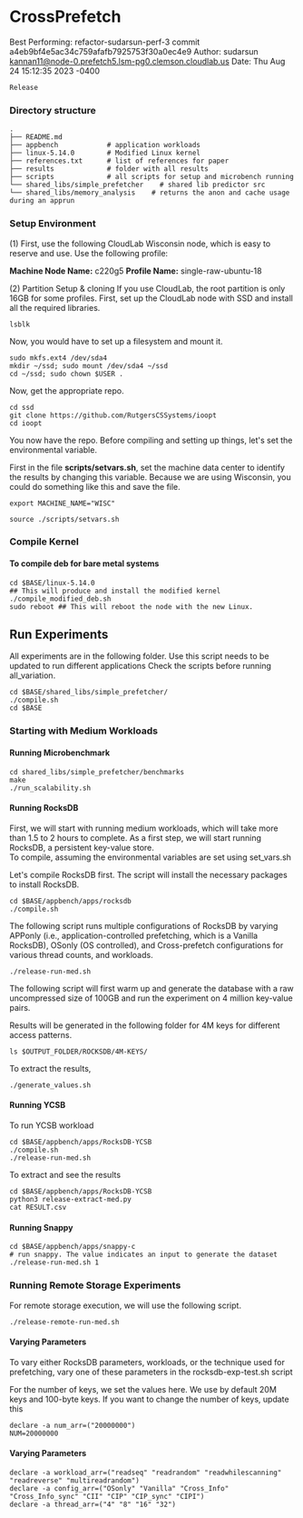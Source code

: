 CrossPrefetch
==================================================


Best Performing:
refactor-sudarsun-perf-3
commit a4eb9bf4e5ac34c759afafb7925753f30a0ec4e9
Author: sudarsun <kannan11@node-0.prefetch5.lsm-pg0.clemson.cloudlab.us>
Date:   Thu Aug 24 15:12:35 2023 -0400

    Release


### Directory structure
```
.
├── README.md
├── appbench            # application workloads
├── linux-5.14.0        # Modified Linux kernel
├── references.txt      # list of references for paper
├── results             # folder with all results 
├── scripts             # all scripts for setup and microbench running
└── shared_libs/simple_prefetcher    # shared lib predictor src
└── shared_libs/memory_analysis    # returns the anon and cache usage during an apprun
```

### Setup Environment

(1) First, use the following CloudLab Wisconsin node, which is easy to reserve and use. Use the following profile:

**Machine Node Name:** c220g5 
**Profile Name:** single-raw-ubuntu-18

(2) Partition Setup & cloning
If you use CloudLab, the root partition is only 16GB for some profiles.
First, set up the CloudLab node with SSD and install all the required libraries.
```
lsblk
```

Now, you would have to set up a filesystem and mount it. 

```
sudo mkfs.ext4 /dev/sda4
mkdir ~/ssd; sudo mount /dev/sda4 ~/ssd
cd ~/ssd; sudo chown $USER .
```

Now, get the appropriate repo.
```
cd ssd
git clone https://github.com/RutgersCSSystems/ioopt
cd ioopt
```

You now have the repo. Before compiling and setting up things, let's set the environmental variable.

First in the file **scripts/setvars.sh**, set the machine data center to identify the results by changing this variable. 
Because we are using Wisconsin, you could do something like this and save the file.
```
export MACHINE_NAME="WISC"
```  
```
source ./scripts/setvars.sh 
```

### Compile Kernel

#### To compile deb for bare metal systems
```
cd $BASE/linux-5.14.0
## This will produce and install the modified kernel
./compile_modified_deb.sh 
sudo reboot ## This will reboot the node with the new Linux. 
```

## Run Experiments
All experiments are in the following folder. Use this script needs to be updated to run different applications Check the scripts before running all_variation.
```
cd $BASE/shared_libs/simple_prefetcher/
./compile.sh
cd $BASE
```

### Starting with Medium Workloads

#### Running Microbenchmark

```
cd shared_libs/simple_prefetcher/benchmarks
make
./run_scalability.sh
```

#### Running RocksDB
First, we will start with running medium workloads, which will take more than 1.5 to 2 hours to complete.
As a first step, we will start running RocksDB, a persistent key-value store.  
To compile, assuming the environmental variables are set using set_vars.sh

Let's compile RocksDB first. The script will install the necessary packages to install RocksDB.
```
cd $BASE/appbench/apps/rocksdb
./compile.sh
```

The following script runs multiple configurations of RocksDB by varying APPonly (i.e., application-controlled prefetching, which is a Vanilla RocksDB), 
OSonly (OS controlled), and Cross-prefetch configurations for various thread counts, and workloads.
```
./release-run-med.sh
```
The following script will first warm up and generate the database with a raw uncompressed size of 100GB and run the experiment on 4 million key-value pairs.   

Results will be generated in the following folder for 4M keys for different access patterns.
```
ls $OUTPUT_FOLDER/ROCKSDB/4M-KEYS/
```

To extract the results, 
```
./generate_values.sh
```

#### Running YCSB

To run YCSB workload
```
cd $BASE/appbench/apps/RocksDB-YCSB
./compile.sh
./release-run-med.sh
```
To extract and see the results
```
cd $BASE/appbench/apps/RocksDB-YCSB
python3 release-extract-med.py
cat RESULT.csv
```


#### Running Snappy
```
cd $BASE/appbench/apps/snappy-c
# run snappy. The value indicates an input to generate the dataset
./release-run-med.sh 1 
```


### Running Remote Storage Experiments

For remote storage execution, we will use the following script. 
```
./release-remote-run-med.sh
```


#### Varying Parameters
To vary either RocksDB parameters, workloads, or the technique used for prefetching, vary one of these parameters in the 
rocksdb-exp-test.sh script

For the number of keys, we set the values here. We use by default 20M keys and 100-byte keys. If you want to change the number 
of keys, update this
```
declare -a num_arr=("20000000")
NUM=20000000
```

#### Varying Parameters
```
declare -a workload_arr=("readseq" "readrandom" "readwhilescanning" "readreverse" "multireadrandom")
declare -a config_arr=("OSonly" "Vanilla" "Cross_Info" "Cross_Info_sync" "CII" "CIP" "CIP_sync" "CIPI")
declare -a thread_arr=("4" "8" "16" "32")
```





